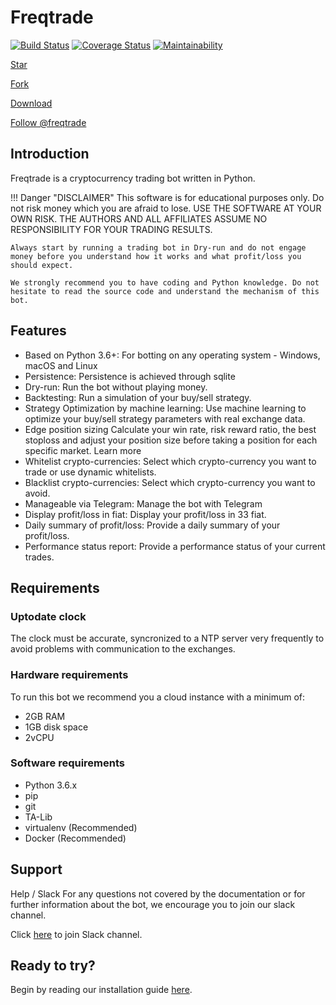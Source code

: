 # Freqtrade
[![Build Status](https://travis-ci.org/freqtrade/freqtrade.svg?branch=develop)](https://travis-ci.org/freqtrade/freqtrade)
[![Coverage Status](https://coveralls.io/repos/github/freqtrade/freqtrade/badge.svg?branch=develop&service=github)](https://coveralls.io/github/freqtrade/freqtrade?branch=develop)
[![Maintainability](https://api.codeclimate.com/v1/badges/5737e6d668200b7518ff/maintainability)](https://codeclimate.com/github/freqtrade/freqtrade/maintainability)

<!-- Place this tag where you want the button to render. -->
<a class="github-button" href="https://github.com/freqtrade/freqtrade" data-icon="octicon-star" data-size="large" aria-label="Star freqtrade/freqtrade on GitHub">Star</a>
<!-- Place this tag where you want the button to render. -->
<a class="github-button" href="https://github.com/freqtrade/freqtrade/fork" data-icon="octicon-repo-forked" data-size="large" aria-label="Fork freqtrade/freqtrade on GitHub">Fork</a>
<!-- Place this tag where you want the button to render. -->
<a class="github-button" href="https://github.com/freqtrade/freqtrade/archive/master.zip" data-icon="octicon-cloud-download" data-size="large" aria-label="Download freqtrade/freqtrade on GitHub">Download</a>
<!-- Place this tag where you want the button to render. -->
<a class="github-button" href="https://github.com/freqtrade" data-size="large" aria-label="Follow @freqtrade on GitHub">Follow @freqtrade</a>
## Introduction
Freqtrade is a cryptocurrency trading bot written in Python.

!!! Danger "DISCLAIMER"
    This software is for educational purposes only. Do not risk money which you are afraid to lose. USE THE SOFTWARE AT YOUR OWN RISK. THE AUTHORS AND ALL AFFILIATES ASSUME NO RESPONSIBILITY FOR YOUR TRADING RESULTS.

    Always start by running a trading bot in Dry-run and do not engage money before you understand how it works and what profit/loss you should expect.

    We strongly recommend you to have coding and Python knowledge. Do not hesitate to read the source code and understand the mechanism of this bot.


## Features
 - Based on Python 3.6+: For botting on any operating system - Windows, macOS and Linux
 - Persistence: Persistence is achieved through sqlite
 - Dry-run: Run the bot without playing money.
 - Backtesting: Run a simulation of your buy/sell strategy.
 - Strategy Optimization by machine learning: Use machine learning to optimize your buy/sell strategy parameters with real exchange data.
 - Edge position sizing Calculate your win rate, risk reward ratio, the best stoploss and adjust your position size before taking a position for each specific market. Learn more
 - Whitelist crypto-currencies: Select which crypto-currency you want to trade or use dynamic whitelists.
 - Blacklist crypto-currencies: Select which crypto-currency you want to avoid.
 - Manageable via Telegram: Manage the bot with Telegram
 - Display profit/loss in fiat: Display your profit/loss in 33 fiat.
 - Daily summary of profit/loss: Provide a daily summary of your profit/loss.
 - Performance status report: Provide a performance status of your current trades.


## Requirements
### Uptodate clock
The clock must be accurate, syncronized to a NTP server very frequently to avoid problems with communication to the exchanges.

### Hardware requirements
To run this bot we recommend you a cloud instance with a minimum of:

- 2GB RAM
- 1GB disk space
- 2vCPU

### Software requirements
- Python 3.6.x
- pip
- git
- TA-Lib
- virtualenv (Recommended)
- Docker (Recommended)


## Support
Help / Slack
For any questions not covered by the documentation or for further information about the bot, we encourage you to join our slack channel.

Click [here](https://join.slack.com/t/highfrequencybot/shared_invite/enQtMjQ5NTM0OTYzMzY3LWMxYzE3M2MxNDdjMGM3ZTYwNzFjMGIwZGRjNTc3ZGU3MGE3NzdmZGMwNmU3NDM5ZTNmM2Y3NjRiNzk4NmM4OGE) to join Slack channel.

## Ready to try?
Begin by reading our installation guide [here](pre-requisite).